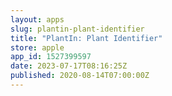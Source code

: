 ```yaml
---
layout: apps
slug: plantin-plant-identifier
title: "PlantIn: Plant Identifier"
store: apple
app_id: 1527399597
date: 2023-07-17T08:16:25Z
published: 2020-08-14T07:00:00Z
---
```


